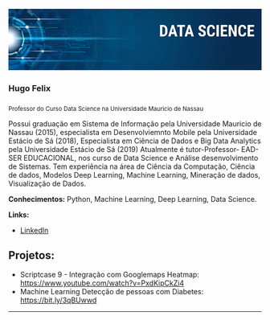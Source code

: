 

<p align="center">
<img src="https://github.com/hugofelix8282/DataScience/blob/main/banner.png" >
</p>

### Hugo Felix
<sub>Professor do Curso Data Science na Universidade Mauricio de Nassau</sub>

Possui graduação em Sistema de Informação pela Universidade Mauricio de Nassau (2015), especialista em Desenvolviemnto Mobile pela Universidade Estácio de Sá (2018), Especialista em Ciência de Dados e Big Data Analytics pela Universidade Estácio de Sá (2019) Atualmente é tutor-Professor- EAD- SER EDUCACIONAL, nos curso de Data Science e Análise desenvolvimento de Sistemas. Tem experiência na área de Ciência da Computação, Ciência de dados, Modelos Deep Learning, Machine Learning, Mineração de dados, Visualização de Dados.


**Conhecimentos:** Python, Machine Learning, Deep Learning, Data Science.

**Links:**

* [LinkedIn](https://www.linkedin.com/in/hugo-felix-60ba219b)


## Projetos:


* Scriptcase 9 - Integração com Googlemaps Heatmap: https://www.youtube.com/watch?v=PxdKipCkZi4
* Machine Learning Detecção de pessoas com Diabetes: https://bit.ly/3qBUwwd

---

